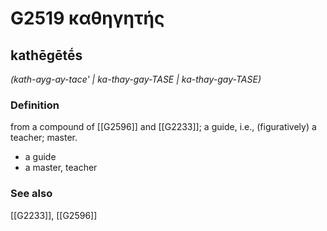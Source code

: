 # G2519 καθηγητής

## kathēgētḗs

_(kath-ayg-ay-tace' | ka-thay-gay-TASE | ka-thay-gay-TASE)_

### Definition

from a compound of [[G2596]] and [[G2233]]; a guide, i.e., (figuratively) a teacher; master.

- a guide
- a master, teacher

### See also

[[G2233]], [[G2596]]

